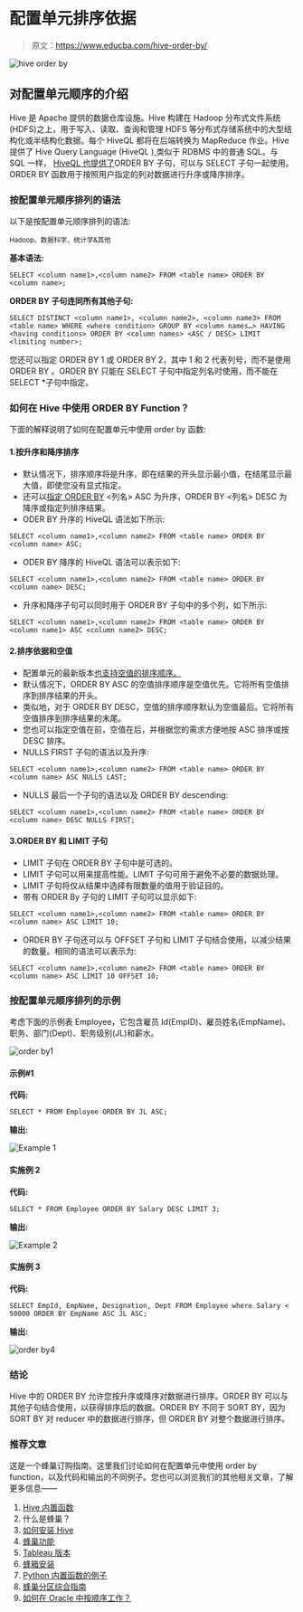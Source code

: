 # 配置单元排序依据

> 原文：<https://www.educba.com/hive-order-by/>

![hive order by](img/1e54428de19ff08e9130a586a329c1cd.png)



## 对配置单元顺序的介绍

Hive 是 Apache 提供的数据仓库设施。Hive 构建在 Hadoop 分布式文件系统(HDFS)之上，用于写入、读取、查询和管理 HDFS 等分布式存储系统中的大型结构化或半结构化数据。每个 HiveQL 都将在后端转换为 MapReduce 作业。Hive 提供了 Hive Query Language (HiveQL ),类似于 RDBMS 中的普通 SQL。与 SQL 一样， [HiveQL 也提供了](https://www.educba.com/hiveql/)ORDER BY 子句，可以与 SELECT 子句一起使用。ORDER BY 函数用于按照用户指定的列对数据进行升序或降序排序。

### 按配置单元顺序排列的语法

以下是按配置单元顺序排列的语法:

<small>Hadoop、数据科学、统计学&其他</small>

**基本语法:**

`SELECT <column name1>,<column name2> FROM <table name> ORDER BY <column name>;`

**ORDER BY 子句连同所有其他子句:**

`SELECT DISTINCT <column name1>, <column name2>, <column name3> FROM <table name> WHERE <where condition> GROUP BY <column names…> HAVING <having conditions> ORDER BY <column names> <ASC / DESC> LIMIT <limiting number>;`

您还可以指定 ORDER BY 1 或 ORDER BY 2，其中 1 和 2 代表列号，而不是使用 ORDER BY <column names="">。ORDER BY <column number="">只能在 SELECT 子句中指定列名时使用，而不能在 SELECT *子句中指定。</column></column>

### 如何在 Hive 中使用 ORDER BY Function？

下面的解释说明了如何在配置单元中使用 order by 函数:

#### 1.按升序和降序排序

*   默认情况下，排序顺序将是升序，即在结果的开头显示最小值，在结尾显示最大值，即使您没有显式指定。
*   还可以[指定 ORDER BY](https://www.educba.com/order-by-in-mysql/) <列名> ASC 为升序，ORDER BY <列名> DESC 为降序或指定列排序结果。
*   ODER BY 升序的 HiveQL 语法如下所示:

`SELECT <column name1>,<column name2> FROM <table name> ORDER BY <column name> ASC;`

*   ODER BY 降序的 HiveQL 语法可以表示如下:

`SELECT <column name1>,<column name2> FROM <table name> ORDER BY <column name> DESC;`

*   升序和降序子句可以同时用于 ORDER BY 子句中的多个列，如下所示:

`SELECT <column name1>,<column name2> FROM <table name> ORDER BY <column name1> ASC <column name2> DESC;`

#### 2.排序依据和空值

*   配置单元的最新版本[也支持空值的排序顺序。](https://www.educba.com/hive-versions/)
*   默认情况下，ORDER BY <column name="">ASC 的空值排序顺序是空值优先。它将所有空值排序到排序结果的开头。</column>
*   类似地，对于 ORDER BY <column names="">DESC，空值的排序顺序默认为空值最后。它将所有空值排序到排序结果的末尾。</column>
*   您也可以指定空值在前，空值在后，并根据您的需求方便地按 <column name="">ASC 排序或按 <column name="">DESC 排序。</column></column>
*   NULLS FIRST 子句的语法以及升序:

`SELECT <column name1>,<column name2> FROM <table name> ORDER BY <column name> ASC NULLS LAST;`

*   NULLS 最后一个子句的语法以及 ORDER BY descending:

`SELECT <column name1>,<column name2> FROM <table name> ORDER BY <column name> DESC NULLS FIRST;`

#### 3.ORDER BY 和 LIMIT 子句

*   LIMIT 子句在 ORDER BY 子句中是可选的。
*   LIMIT 子句可以用来提高性能。LIMIT 子句可用于避免不必要的数据处理。
*   LIMIT 子句将仅从结果中选择有限数量的值用于验证目的。
*   带有 ORDER By 子句的 LIMIT 子句可以显示如下:

`SELECT <column name1>,<column name2> FROM <table name> ORDER BY <column name> ASC LIMIT 10;`

*   ORDER BY 子句还可以与 OFFSET 子句和 LIMIT 子句结合使用，以减少结果的数量。相同的语法可以表示为:

`SELECT <column name1>,<column name2> FROM <table name> ORDER BY <column name> ASC LIMIT 10 OFFSET 10;`

### 按配置单元顺序排列的示例

考虑下面的示例表 Employee，它包含雇员 Id(EmpID)、雇员姓名(EmpName)、职务、部门(Dept)、职务级别(JL)和薪水。

![order by1](img/2762a226fb54d08976920fa530f19abc.png)



#### 示例#1

**代码:**

`SELECT * FROM Employee ORDER BY JL ASC;`

**输出:**

![Example 1](img/8619cfca247c0ff83ab1c05db80304d2.png)



#### 实施例 2

**代码:**

`SELECT * FROM Employee ORDER BY Salary DESC LIMIT 3;`

**输出:**

![Example 2](img/3e16df96af01bf7ed73bbe1a916cb3b5.png)



#### 实施例 3

**代码:**

`SELECT EmpId, EmpName, Designation, Dept FROM Employee where Salary < 50000 ORDER BY EmpName ASC JL ASC;`

**输出:**

![order by4](img/3f4cd0794c9af4dd36d7e85a8a45779b.png)



### 结论

Hive 中的 ORDER BY 允许您按升序或降序对数据进行排序。ORDER BY 可以与其他子句结合使用，以获得排序后的数据。ORDER BY 不同于 SORT BY，因为 SORT BY 对 reducer 中的数据进行排序，但 ORDER BY 对整个数据进行排序。

### 推荐文章

这是一个蜂巢订购指南。这里我们讨论如何在配置单元中使用 order by function，以及代码和输出的不同例子。您也可以浏览我们的其他相关文章，了解更多信息——

1.  [Hive 内置函数](https://www.educba.com/hive-built-in-functions/)
2.  什么是蜂巢？
3.  [如何安装 Hive](https://www.educba.com/hive-installation/)
4.  [蜂巢功能](https://www.educba.com/hive-function/)
5.  [Tableau 版本](https://www.educba.com/tableau-versions/)
6.  [蜂箱安装](//www.educba.com/hive-installation/)
7.  [Python 内置函数的例子](https://www.educba.com/python-built-in-functions/)
8.  [蜂巢分区综合指南](https://www.educba.com/partitioning-in-hive/)
9.  [如何在 Oracle 中按顺序工作？](https://www.educba.com/order-by-in-oracle/)





